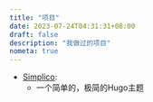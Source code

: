 ```yaml
---
title: "项目"
date: 2023-07-24T04:31:31+08:00
draft: false
description: "我做过的项目"
nometa: true
---
```

* [Simplico](https://github.com/maxieluan/Simplico):
    * 一个简单的，极简的Hugo主题
